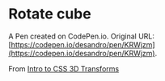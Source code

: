# Rotate cube

A Pen created on CodePen.io. Original URL: [https://codepen.io/desandro/pen/KRWjzm](https://codepen.io/desandro/pen/KRWjzm).

From [Intro to CSS 3D Transforms](https://3dtransforms.desandro.com)